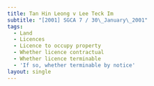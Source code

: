 ```yaml
---
title: Tan Hin Leong v Lee Teck Im
subtitle: "[2001] SGCA 7 / 30\_January\_2001"
tags:
  - Land
  - Licences
  - Licence to occupy property
  - Whether licence contractual
  - Whether licence terminable
  - 'If so, whether terminable by notice'
layout: single
---
```


